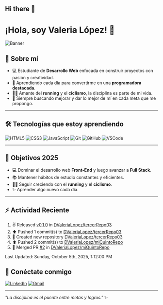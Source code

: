 ## Hi there 👋

# ¡Hola, soy Valeria López! 👋

![Banner](https://capsule-render.vercel.app/api?type=waving&color=gradient&height=180&section=header&text=Valeria%20Lopez&fontSize=40&fontColor=fff&animation=fadeIn&fontAlignY=35)

## 🌸 Sobre mí
- 💻 Estudiante de **Desarrollo Web** enfocada en construir proyectos con pasión y creatividad.  
- 🌱 Aprendiendo cada día para convertirme en una **programadora destacada**.  
- 🏃‍♀️ Amante del **running** y el **ciclismo**, la disciplina es parte de mi vida.  
- 🎯 Siempre buscando mejorar y dar lo mejor de mí en cada meta que me propongo.  

---

## 🛠️ Tecnologías que estoy aprendiendo
![HTML5](https://img.shields.io/badge/HTML5-E34F26?style=for-the-badge&logo=html5&logoColor=white)
![CSS3](https://img.shields.io/badge/CSS3-1572B6?style=for-the-badge&logo=css3&logoColor=white)
![JavaScript](https://img.shields.io/badge/JavaScript-323330?style=for-the-badge&logo=javascript&logoColor=F7DF1E)
![Git](https://img.shields.io/badge/Git-F05032?style=for-the-badge&logo=git&logoColor=white)
![GitHub](https://img.shields.io/badge/GitHub-100000?style=for-the-badge&logo=github&logoColor=white)
![VSCode](https://img.shields.io/badge/VSCode-007ACC?style=for-the-badge&logo=visualstudiocode&logoColor=white)

---
## 🎯 Objetivos 2025
- 💻 Dominar el desarrollo web **Front-End** y luego avanzar a **Full Stack**.  
- 📚 Mantener hábitos de estudio constantes y eficientes.  
- 🏃‍♀️ Seguir creciendo con el **running** y el **ciclismo**.  
- ✨ Aprender algo nuevo cada día.

---

## ⚡ Actividad Reciente

<!--RECENT_ACTIVITY:start-->
1. ✌️ Released [v0.1.0](https://github.com/DValeriaLopez/tercerRepo03/releases/tag/v0.1.0) in [DValeriaLopez/tercerRepo03](https://github.com/DValeriaLopez/tercerRepo03)<br>
2. ⬆️ Pushed 1 commit(s) to [DValeriaLopez/tercerRepo03](https://github.com/DValeriaLopez/tercerRepo03)<br>
3. 📔 Created new repository [DValeriaLopez/tercerRepo03](https://github.com/DValeriaLopez/tercerRepo03)<br>
4. ⬆️ Pushed 2 commit(s) to [DValeriaLopez/miQuintoRepo](https://github.com/DValeriaLopez/miQuintoRepo)<br>
5. 🎉 Merged PR [#2](https://github.com/DValeriaLopez/miQuintoRepo/pull/2) in [DValeriaLopez/miQuintoRepo](https://github.com/DValeriaLopez/miQuintoRepo)<br>
<!--RECENT_ACTIVITY:end-->
<!--RECENT_ACTIVITY:last_update-->
Last Updated: Sunday, October 5th, 2025, 1:12:00 PM
<!--RECENT_ACTIVITY:last_update_end-->

## 💬 Conéctate conmigo
[![LinkedIn](https://img.shields.io/badge/LinkedIn-0077B5?style=for-the-badge&logo=linkedin&logoColor=white)](https://linkedin.com/in/TU-LINKEDIN)
[![Gmail](https://img.shields.io/badge/Gmail-D14836?style=for-the-badge&logo=gmail&logoColor=white)](mailto:TU-EMAIL)

---

*"La disciplina es el puente entre metas y logros."* ✨
